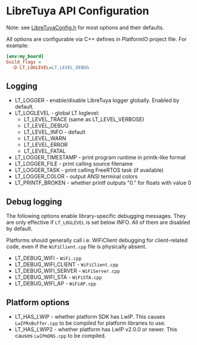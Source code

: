 # LibreTuya API Configuration

Note: see [LibreTuyaConfig.h](../arduino/libretuya/core/LibreTuyaConfig.h) for most options and their defaults.

All options are configurable via C++ defines in PlatformIO project file. For example:
```ini
[env:my_board]
build_flags =
  -D LT_LOGLEVEL=LT_LEVEL_DEBUG
```

## Logging

- LT_LOGGER - enable/disable LibreTuya logger globally. Enabled by default.
- LT_LOGLEVEL - global LT loglevel:
  - LT_LEVEL_TRACE (same as LT_LEVEL_VERBOSE)
  - LT_LEVEL_DEBUG
  - LT_LEVEL_INFO - default
  - LT_LEVEL_WARN
  - LT_LEVEL_ERROR
  - LT_LEVEL_FATAL
- LT_LOGGER_TIMESTAMP - print program runtime in printk-like format
- LT_LOGGER_FILE - print calling source filename
- LT_LOGGER_TASK - print calling FreeRTOS task (if available)
- LT_LOGGER_COLOR - output ANSI terminal colors
- LT_PRINTF_BROKEN - whether printf outputs "0." for floats with value 0

## Debug logging

The following options enable library-specific debugging messages. They are only effective if `LT_LOGLEVEL` is set below INFO. All of them are disabled by default.

Platforms should generally call i.e. WiFiClient debugging for client-related code, even if the `WiFiClient.cpp` file is physically absent.

- LT_DEBUG_WIFI - `WiFi.cpp`
- LT_DEBUG_WIFI_CLIENT - `WiFiClient.cpp`
- LT_DEBUG_WIFI_SERVER - `WiFiServer.cpp`
- LT_DEBUG_WIFI_STA - `WiFiSTA.cpp`
- LT_DEBUG_WIFI_AP - `WiFiAP.cpp`

## Platform options

- LT_HAS_LWIP - whether platform SDK has LwIP. This causes `LwIPRxBuffer.cpp` to be compiled for platform libraries to use.
- LT_HAS_LWIP2 - whether platform has LwIP v2.0.0 or newer. This causes `LwIPmDNS.cpp` to be compiled.
